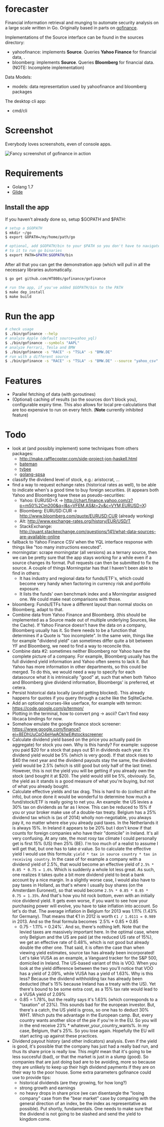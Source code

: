 forecaster
==========

Financial information retrieval and munging to automate security analysis on a large scale written in Go. Originally based in parts on [gofinance](https://github.com/aktau/gofinance).

Implementations of the Source interface can be found in the sources directory:

-	yahoofinance: implements **Source**. Queries **Yahoo Finance** for financial data, .
-	bloomberg: implements **Source**. Queries **Bloomberg** for financial data. (NOTE: Incomplete implementation)

Data Models:

-	models: data representation used by yahoofinance and bloomberg packages

The desktop cli app:

-	cmd/cli

Screenshot
==========

Everybody loves screenshots, even of console apps.

![Fancy screenshot of gofinance in action](http://aktau.github.io/gofinance/images/screen-01.png)

Requirements
============

-	Golang 1.7
-	[Glide](https://github.com/Masterminds/glide)

Install the app
---------------

If you haven't already done so, setup $GOPATH and $PATH:

```sh
# setup a $GOPATH
$ mkdir ~/go
$ export GOPATH=/my/home/path/go

# optional, add $GOPATH/bin to your $PATH so you don't have to navigate
# to it to run go binaries
$ export PATH=$PATH:$GOPATH/bin
```

After all that you can get the demonstration app (which will pull in all the necessary libraries automatically.

```sh
$ go get github.com/HT808s/gofinance/gofinance

# run the app, if you've added $GOPATH/bin to the PATH
$ make dep_install
$ make build
```

Run the app
===========

```sh
# check usage
$ ./bin/gofinance --help
# analyze Apple (default source=yahoo_yql)
$ ./bin/gofinance --symbols "AAPL"
# analyze Ferrari, Tesla and BMW
$ ./bin/gofinance -s "RACE" -s "TSLA" -s "BMW.DE"
# run with a different source
$ ./bin/gofinance -s "RACE" -s "TSLA" -s "BMW.DE" --source "yahoo_csv"
```

Features
========

-	Parallel fetching of data (with goroutines)
-	(Optional) caching of results (so the sources don't block you), configurable expiry time. This also allows for local pre-calculations that are too expensive to run on every fetch. (**Note** currently inhibited feature)

Todo
====

-	look at (and possibly implement) some techniques from others packages:
	-	http://make.rafflecopter.com/side-project-jon-haskell.html
	-	[bateman](https://github.com/fearofcode/bateman)
	-	[tybee](https://github.com/yanatan16/tybee#design)
	-	[golang-spsa](https://github.com/yanatan16/golang-spsa)
-	classify the dividend level of stock, e.g.: aristocrat, ...
-	find a way to request echange rates (historical rates as well), to be able to indicate when's a good time to buy foreign securities. (it appears both Yahoo and Bloomberg have these as pseudo-securities:
	-	Yahoo: EURUSD=X -> http://chart.finance.yahoo.com/z?p=m50%2Cm200&q=l&s=VFEM.AS&t=2y&c=VYM,EURUSD=X)
	-	Bloomberg: EURUSD:CUR -> http://www.bloomberg.com/quote/EURUSD:CUR (already working)
	-	Alt: http://www.exchange-rates.org/history/EUR/USD/T
	-	StackExchange: http://quant.stackexchange.com/questions/141/what-data-sources-are-available-online
-	fallback to Yahoo Finance CSV when the YQL interface response with things like "too many instructions executed".
-	morningstar: scrape morningstar (all versions) as a ternary source, then we can be pretty sure that the app stays working for a while even if a source changes its format. Pull requests can then be submitted to fix the source. A couple of things Morningstar has that I haven't been able to find in others:
	-	It has industry and regional data for funds/ETF's, which could become very handy when factoring in currency risk and portfolio exposure.
	-	It lists the funds' own benchmark index and a Morningstar assigned one. We could make neat comparisons with those.
-	bloomberg: Funds/ETFs have a different layout than normal stocks on Bloomberg, adapt to that.
-	Combine data from Yahoo Finance and Bloomberg. (this should be implemented as a Source made out of multiple underlying Sources, like the Cache). If Yahoo Finance doesn't have the data on a company, Bloomberg usually has it. So there needs to be a function that determines if a Quote is "too incomplete". In the same vein, things like for example "dividend yield" can sometimes differ quite a bit between YF and Bloomberg, we need to find a way to reconcile this.
-	Combine data #2: sometimes neither Bloomberg nor Yahoo have the complete picture of a company. For example, Bloomberg usually has the full dividend yield information and Yahoo often seems to lack it. But Yahoo has more information in other departments, so this could be merged. To do this, we would need a way to specify for each datasource what it is intrinsically "good" at, such that when both Yahoo and Bloomberg give dividend information, Bloombergs' is preferred, et cetera.
-	Persist historical data locally (avoid getting blocked). This already happens for quotes if you query through a cache like the SqliteCache.
-	Add an optional ncurses-like userface, for example with termon: https://code.google.com/p/termon/
-	Plotting in the terminal, how to convert png -> ascii? Can't find easy libcaca bindings for now.
-	Somehow emulate the google finance stock screener: https://www.google.com/finance?ei=8EDhUuCpO4eHwAOklwE#stockscreener
-	Calculate dividend yield based on the price you actually paid (in aggregate) for stock you own. Why is this handy? For example: suppose you paid $20 for a stock that pays out $1 in dividends each year. It's dividend yield would be 5% (which is very good). If that stock rises to $40 the next year and the dividend payouts stay the same, the dividend yield would be 2.5% (which is still good but only half of the last time). However, this is not the yield you will be getting if you already own the stock (and bought it at $20). The yield would still be 5%, obviously. So, the yield as it stands is a good measure of what you're buying, but not of what you already bought.
-	Calculate effective yields and tax drag. This is hard to do (collect all the info), but once done it would be wonderful to determine how much a fund/stock/ETF is really going to net you. An example: the US levies a 30% tax on dividends as far as I know. This can be reduced to 15% if you or your broker make use of a double-tax treaty. Belgium has a 25% dividend tax which is (as of 2014) wholly non-negotiable, you always pay it, no matter where else you already paid taxes. In the Netherlands it is always 15%. In Ireland it appears to be 20% but I don't know if that counts for foreign companies who have their "domicile" in Ireland. It's all very confusing. At any rate, the most rosy tax climate I could personally get is first 15% (US) then 25% (BE). I'm too much of a realist to assume I will get that, but one has to take *a* value. So to calculate the effective yield I would use this formula: `yield * tax in source country * tax in receiving
	country`. In the case of for example a company with a dividend yield of 2.5%, that would become an effective yield of `2.5% * 0.85 * 0.75 =
	1.6%`. Which is suddenly a whole lot less great. As such, one realizes it takes quite a bit more dividend yield to beat a bank account by a nice margin. In a slightly worse case, I would also have to pay taxes in Holland, as that's where I usually buy shares (on the Amsterdam Euronext), so that would become `2.5% * 0.85 * 0.85 * 0.75 = 1.35%`. And that's how you hit rock bottom, even with an initially nice dividend yield. It gets even worse, if you want to see how your purchasing power will evolve, you have to take inflation into account. So let's do that. The average inflation in Belgium for 2013 was 1.11% (1.43% for Germany). That means that €1 in 2012 is worth `€1 / 1.0111
	= 0.989` in 2013. And so the final formula becomes `2.5% * 0.85 * 0.85
	-	0.75 - 1.11% = 0.24%`. And so, there's nothing left. Note that the levied taxes are massively important here. In the optimal case, where only Belgium and the US are paid (at the reduced US rate of 15%), we get an effective rate of 0.48%, which is not good but already double the other one. That said, it is often the case than when viewing yield estimates, source tax has already been incorporated! Let's take VUSA as an example, a Vanguard tracker for the S&P 500, domiciled in Ireland. The US-based variant of this is VOO. When you look at the yield difference between the two you'll notice that VOO has a yield of 2.09%, while VUSA has a yield of 1.63%. Why is this less? Because the dividend withholding tax has already been deducted (that's 15% because Ireland has a treaty with the US). Yet there's bound to be some extra cost, as a 15% tax rate would lead to a VUSA yield of 2.09%
	-	0.85 = 1.78%, but the reality says it's 1.63% (which corresponds to a "taxation" of 23%). This sounds bad for the european investor. But, there's a catch, the US yield is gross, so one has to deduct 30% WHT. Which puts the advantage in the European camp. But, every country wants another slice of the pie if you're in the EU. So you will in the end receive 23% * whatever_your_country_wants%. In my case, Belgium, that's 25%. So you lose again. Hopefully the EU will start acting up against these practices.
-	Dividend payout history (and other indicators) analysis. Even if the yield is good, it's possible that the company has just had a really bad run, and thus its share price is really low. This *might* mean that it's going to be less succesful (bad), or that the market is just in a slump (good). So companies that are just doing bad are to be avoiding, more so because they are unlikely to keep up their high dividend payments if they are on their way to the poor house. Some extra parameters gofinance could use to provide tips:
	-	historical dividends (are they growing, for how long?)
	-	strong growth and earnings
	-	no heavy drops in share price (we can disentangle the "losing company" case from the "bear market" case by comparing with the general direction of an index, be the index as representative as possible). Put shortly, fundamentals. One needs to make sure that the dividend is not going to be slashed and send the yield to kingdom come.
